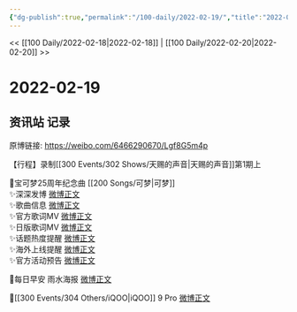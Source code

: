 ```yaml
---
{"dg-publish":true,"permalink":"/100-daily/2022-02-19/","title":"2022-02-19"}
---
```



<< [[100 Daily/2022-02-18\|2022-02-18]] | [[100 Daily/2022-02-20\|2022-02-20]] >>

# 2022-02-19

## 资讯站 记录

原博链接: https://weibo.com/6466290670/Lgf8G5m4p

【行程】录制[[300 Events/302 Shows/天赐的声音\|天赐的声音]]第1期上

🌟宝可梦25周年纪念曲 [[200 Songs/可梦\|可梦]]  
✨深深发博 [微博正文](https://m.weibo.cn/6466290670/4738532848174938)  
✨歌曲信息 [微博正文](https://m.weibo.cn/6466290670/4738377662072140)  
✨官方歌词MV [微博正文](https://m.weibo.cn/6466290670/4738533175069044)  
✨日版歌词MV [微博正文](https://m.weibo.cn/6466290670/4738614922316702)  
✨话题热度提醒 [微博正文](https://m.weibo.cn/6466290670/4738554065850776)  
✨海外上线提醒 [微博正文](https://m.weibo.cn/6466290670/4738580142884482)  
✨官方活动预告 [微博正文](https://m.weibo.cn/6466290670/4738700255430501)

🌟每日早安 雨水海报 [微博正文](https://m.weibo.cn/6466290670/4738495475615351)

🌟[[300 Events/304 Others/iQOO\|iQOO]] 9 Pro [微博正文](https://m.weibo.cn/6466290670/4738541592249104)
